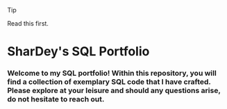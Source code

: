 >[!TIP]
>Read this first.
>
># SharDey's SQL Portfolio
>
>### Welcome to my SQL portfolio! Within this repository, you will find a collection of exemplary SQL code that I have crafted. Please explore at your leisure and should any questions arise, do not hesitate to reach out. 

